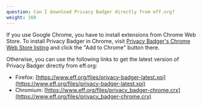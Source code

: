 ```yaml
---
question: Can I download Privacy Badger directly from eff.org?
weight: 160
---
```


If you use Google Chrome, you have to install extensions from Chrome Web Store. To install Privacy Badger in Chrome, visit [Privacy Badger's Chrome Web Store listing](https://chromewebstore.google.com/detail/privacy-badger/pkehgijcmpdhfbdbbnkijodmdjhbjlgp) and click the "Add to Chrome" button there.

Otherwise, you can use the following links to get the latest version of Privacy Badger directly from eff.org:

* Firefox: [https://www.eff.org/files/privacy-badger-latest.xpi](https://www.eff.org/files/privacy-badger-latest.xpi)
* Chromium: [https://www.eff.org/files/privacy_badger-chrome.crx](https://www.eff.org/files/privacy_badger-chrome.crx)
